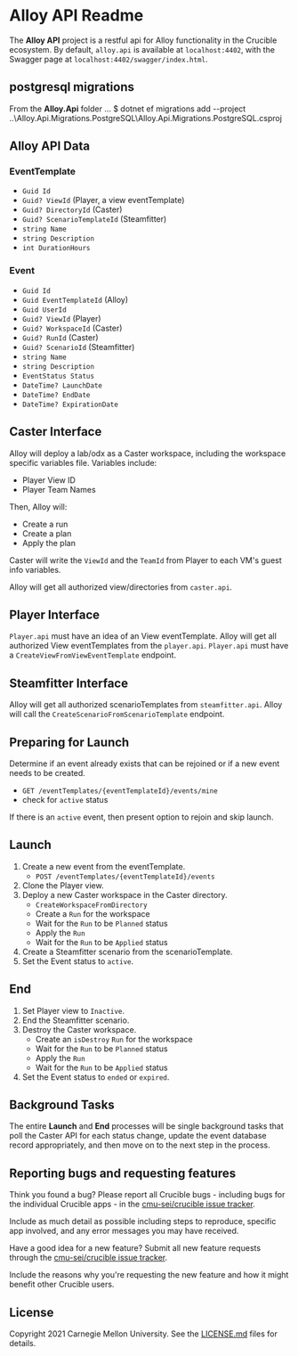 # Alloy API Readme

The **Alloy API** project is a restful api for Alloy functionality in the Crucible ecosystem. By default, `alloy.api` is available at `localhost:4402`, with the Swagger page at `localhost:4402/swagger/index.html`.

## postgresql migrations

From the **Alloy.Api** folder ... $ dotnet ef migrations add --project ..\Alloy.Api.Migrations.PostgreSQL\Alloy.Api.Migrations.PostgreSQL.csproj

## Alloy API Data

### EventTemplate

- `Guid Id`
- `Guid? ViewId` (Player, a view eventTemplate)
- `Guid? DirectoryId` (Caster)
- `Guid? ScenarioTemplateId` (Steamfitter)
- `string Name`
- `string Description`
- `int DurationHours`

### Event

- `Guid Id`
- `Guid EventTemplateId` (Alloy)
- `Guid UserId`
- `Guid? ViewId` (Player)
- `Guid? WorkspaceId` (Caster)
- `Guid? RunId` (Caster)
- `Guid? ScenarioId` (Steamfitter)
- `string Name`
- `string Description`
- `EventStatus Status`
- `DateTime? LaunchDate`
- `DateTime? EndDate`
- `DateTime? ExpirationDate`

## Caster Interface

Alloy will deploy a lab/odx as a Caster workspace, including the workspace specific variables file. Variables include:
- Player View ID
- Player Team Names

Then, Alloy will:
- Create a run
- Create a plan
- Apply the plan

Caster will write the `ViewId` and the `TeamId` from Player to each VM's guest info variables.

Alloy will get all authorized view/directories from `caster.api`.

## Player Interface

`Player.api` must have an idea of an View eventTemplate. Alloy will get all authorized View eventTemplates from the `player.api`. `Player.api` must have a `CreateViewFromViewEventTemplate` endpoint.

## Steamfitter Interface

Alloy will get all authorized scenarioTemplates from `steamfitter.api`. Alloy will call the `CreateScenarioFromScenarioTemplate` endpoint.

## Preparing for Launch

Determine if an event already exists that can be rejoined or if a new event needs to be created.
   - `GET /eventTemplates/{eventTemplateId}/events/mine`
   - check for `active` status

If there is an `active` event, then present option to rejoin and skip launch.

## Launch

1. Create a new event from the eventTemplate.
   - `POST /eventTemplates/{eventTemplateId}/events`
2. Clone the Player view.
3. Deploy a new Caster workspace in the Caster directory.
   - `CreateWorkspaceFromDirectory`
   - Create a `Run` for the workspace
   - Wait for the `Run` to be `Planned` status
   - Apply the `Run`
   - Wait for the `Run` to be `Applied` status
4. Create a Steamfitter scenario from the scenarioTemplate.
5. Set the Event status to `active`.

## End

1. Set Player view to `Inactive`.
2. End the Steamfitter scenario.
3. Destroy the Caster workspace.
   - Create an `isDestroy` `Run` for the workspace
   - Wait for the `Run` to be `Planned` status
   - Apply the `Run`
   - Wait for the `Run` to be `Applied` status
4. Set the Event status to `ended` or `expired`.

## Background Tasks

The entire **Launch** and **End** processes will be single background tasks that poll the Caster API for each status change, update the event database record appropriately, and then move on to the next step in the process.

## Reporting bugs and requesting features

Think you found a bug? Please report all Crucible bugs - including bugs for the individual Crucible apps - in the [cmu-sei/crucible issue tracker](https://github.com/cmu-sei/crucible/issues). 

Include as much detail as possible including steps to reproduce, specific app involved, and any error messages you may have received.

Have a good idea for a new feature? Submit all new feature requests through the [cmu-sei/crucible issue tracker](https://github.com/cmu-sei/crucible/issues). 

Include the reasons why you're requesting the new feature and how it might benefit other Crucible users.

## License

Copyright 2021 Carnegie Mellon University. See the [LICENSE.md](./LICENSE.md) files for details.
